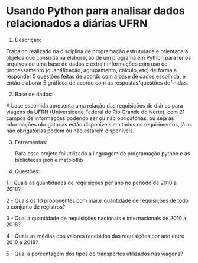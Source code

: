 # Usando Python para analisar dados relacionados a diárias UFRN

1. Descrição:

  Trabalho realizado na disciplina de programação estruturada e orientada a objetos que consistia na elaboração
de um programa em Python para ler os arquivos de uma base de dados e extrair informações com uso de processamento
(quantificação, agrupamento, cálculo, etc) de forma a responder 5 questões feitas de acordo com a base de dados
escolhida, e então elaborar 5 gráficos de acordo com as respostas/questões definidas.

2. Base de dados:

  A base escolhida apresenta uma relação das requisições de diárias para viagens da UFRN
(Universidade Federal do Rio Grande do Norte), com 21 campos de informações podendo
ser ou não obrigatórias, ou seja as informações obrigatórias estão disponíveis em todos os
requirimentos, já as não obrigatórias podem ou não estarem disponíveis.

3. Ferramentas:

   Para esse projeto foi utilizado a linguagem de programação python e as bibliotecas json e matplotlib

3. Questões:

1 - Quais as quantidades de requisições por ano no período de 2010 a
2018?

2 - Quais os 10 proponentes com maior quantidade de requisições de todo
o conjunto de registros?

3 - Qual a quantidade de requisições nacionais e internacionais de 2010 a
2018?

4 - Quais as médias dos valores recebidos das requisições por ano entre
2010 a 2018?

5 - Qual a porcentagem dos tipos de transportes utilizados nas viagens?

